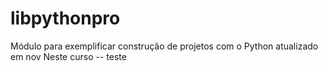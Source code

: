 # libpythonpro
Módulo para exemplificar construção de projetos com o Python atualizado em nov 
Neste curso -- teste